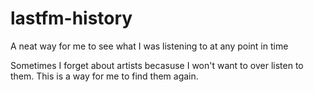lastfm-history
==============

A neat way for me to see what I was listening to at any point in time

Sometimes I forget about artists becasuse I won't want to over listen to them. This is a way for me to find them again.
